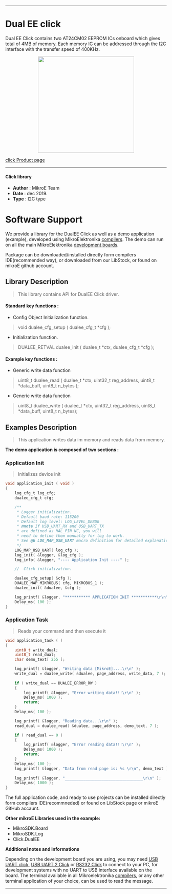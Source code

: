  

---
# Dual EE click

Dual EE Click contains two AT24CM02 EEPROM ICs onboard which gives total of 4MB of memory. Each memory IC can be addressed through the I2C interface with the transfer speed of 400KHz. 

<p align="center">
  <img src="https://download.mikroe.com/images/click_for_ide/dualee_click.png" height=300px>
</p>

[click Product page](https://www.mikroe.com/dual-ee-click)

---


#### Click library 

- **Author**        : MikroE Team
- **Date**          : dec 2019.
- **Type**          : I2C type


# Software Support

We provide a library for the DualEE Click 
as well as a demo application (example), developed using MikroElektronika 
[compilers](https://shop.mikroe.com/compilers). 
The demo can run on all the main MikroElektronika [development boards](https://shop.mikroe.com/development-boards).

Package can be downloaded/installed directly form compilers IDE(recommended way), or downloaded from our LibStock, or found on mikroE github account. 

## Library Description

> This library contains API for DualEE Click driver.

#### Standard key functions :

- Config Object Initialization function.
> void dualee_cfg_setup ( dualee_cfg_t *cfg ); 
 
- Initialization function.
> DUALEE_RETVAL dualee_init ( dualee_t *ctx, dualee_cfg_t *cfg );

#### Example key functions :

- Generic write data function
> uint8_t dualee_read ( dualee_t *ctx, uint32_t reg_address, uint8_t *data_buff, uint8_t n_bytes );
 
- Generic write data function
> uint8_t dualee_write ( dualee_t *ctx, uint32_t reg_address, uint8_t *data_buff, uint8_t n_bytes);

## Examples Description

> This application writes data im memory and reads data from memory.

**The demo application is composed of two sections :**

### Application Init 

> Initializes device init

```c
void application_init ( void )
{
    log_cfg_t log_cfg;
    dualee_cfg_t cfg;

    /** 
     * Logger initialization.
     * Default baud rate: 115200
     * Default log level: LOG_LEVEL_DEBUG
     * @note If USB_UART_RX and USB_UART_TX 
     * are defined as HAL_PIN_NC, you will 
     * need to define them manually for log to work. 
     * See @b LOG_MAP_USB_UART macro definition for detailed explanation.
     */
    LOG_MAP_USB_UART( log_cfg );
    log_init( &logger, &log_cfg );
    log_info( &logger, "---- Application Init ----" );

    //  Click initialization.

    dualee_cfg_setup( &cfg );
    DUALEE_MAP_MIKROBUS( cfg, MIKROBUS_1 );
    dualee_init( &dualee, &cfg );

    log_printf( &logger, "*********** APPLICATION INIT ***********\r\n" );
    Delay_ms( 100 );
}
```

### Application Task

> Reads your command and then execute it

```c
void application_task ( )
{
    uint8_t write_dual;
    uint8_t read_dual;
    char demo_text[ 255 ];

    log_printf( &logger, "Writing data [MikroE]....\r\n" );
    write_dual = dualee_write( &dualee, page_address, write_data, 7 );
  
    if ( write_dual == DUALEE_ERROR_RW )
    {
        log_printf( &logger, "Error writing data!!!\r\n" );
        Delay_ms( 1000 );
        return;
    }
    Delay_ms( 100 );

    log_printf( &logger, "Reading data...\r\n" );
    read_dual = dualee_read( &dualee, page_address, demo_text, 7 );

    if ( read_dual == 0 )
    {
        log_printf( &logger, "Error reading data!!!\r\n" );
        Delay_ms( 1000 );
        return;
    }
    Delay_ms( 100 );
    log_printf( &logger, "Data from read page is: %s \r\n", demo_text );
    
    log_printf( &logger, "__________________________________\r\n" );
    Delay_ms( 1000 );
}
```

The full application code, and ready to use projects can be  installed directly form compilers IDE(recommneded) or found on LibStock page or mikroE GitHub accaunt.

**Other mikroE Libraries used in the example:** 

- MikroSDK.Board
- MikroSDK.Log
- Click.DualEE

**Additional notes and informations**

Depending on the development board you are using, you may need 
[USB UART click](https://shop.mikroe.com/usb-uart-click), 
[USB UART 2 Click](https://shop.mikroe.com/usb-uart-2-click) or 
[RS232 Click](https://shop.mikroe.com/rs232-click) to connect to your PC, for 
development systems with no UART to USB interface available on the board. The 
terminal available in all Mikroelektronika 
[compilers](https://shop.mikroe.com/compilers), or any other terminal application 
of your choice, can be used to read the message.



---

